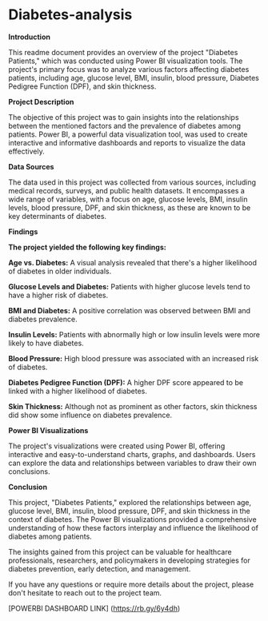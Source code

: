 # Diabetes-analysis

**Introduction**

This readme document provides an overview of the project "Diabetes Patients," which was conducted using Power BI visualization tools. The project's primary focus was to analyze various factors affecting diabetes patients, including age, glucose level, BMI, insulin, blood pressure, Diabetes Pedigree Function (DPF), and skin thickness.

**Project Description**

The objective of this project was to gain insights into the relationships between the mentioned factors and the prevalence of diabetes among patients. Power BI, a powerful data visualization tool, was used to create interactive and informative dashboards and reports to visualize the data effectively.

**Data Sources**

The data used in this project was collected from various sources, including medical records, surveys, and public health datasets. It encompasses a wide range of variables, with a focus on age, glucose levels, BMI, insulin levels, blood pressure, DPF, and skin thickness, as these are known to be key determinants of diabetes.

**Findings**

**The project yielded the following key findings:**

**Age vs. Diabetes:** A visual analysis revealed that there's a higher likelihood of diabetes in older individuals.

**Glucose Levels and Diabetes:** Patients with higher glucose levels tend to have a higher risk of diabetes.

**BMI and Diabetes:** A positive correlation was observed between BMI and diabetes prevalence.

**Insulin Levels:** Patients with abnormally high or low insulin levels were more likely to have diabetes.

**Blood Pressure:** High blood pressure was associated with an increased risk of diabetes.

**Diabetes Pedigree Function (DPF):** A higher DPF score appeared to be linked with a higher likelihood of diabetes.

**Skin Thickness:** Although not as prominent as other factors, skin thickness did show some influence on diabetes prevalence.

**Power BI Visualizations**

The project's visualizations were created using Power BI, offering interactive and easy-to-understand charts, graphs, and dashboards. Users can explore the data and relationships between variables to draw their own conclusions.

**Conclusion**

This project, "Diabetes Patients," explored the relationships between age, glucose level, BMI, insulin, blood pressure, DPF, and skin thickness in the context of diabetes. The Power BI visualizations provided a comprehensive understanding of how these factors interplay and influence the likelihood of diabetes among patients.

The insights gained from this project can be valuable for healthcare professionals, researchers, and policymakers in developing strategies for diabetes prevention, early detection, and management.

If you have any questions or require more details about the project, please don't hesitate to reach out to the project team.




[POWERBI DASHBOARD LINK] (https://rb.gy/6y4dh)
